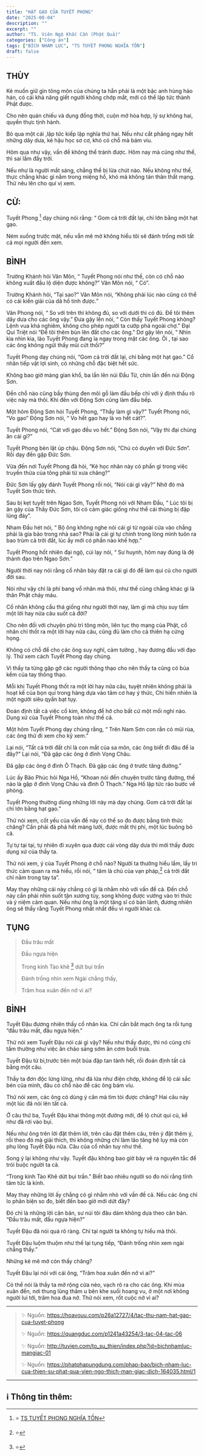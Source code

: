 ```yaml
---
title: "HẠT GẠO CỦA TUYẾT PHONG"
date: "2025-08-04"
description: ""
excerpt: ""
author: "TS. Viên Ngộ Khắc Cần (Phật Quả)"
categories: ["Công án"]
tags: ["BÍCH NHAM LỤC", "TS TUYẾT PHONG NGHĨA TỒN"]
draft: false
---
```


## THÙY

Kẻ muốn giữ gìn tông môn của chúng ta hẳn phải là một bậc anh hùng hảo hán, có cái khả năng giết người không chớp mắt, mới có thể lập tức thành Phật được.

Cho nên quán chiếu và dụng đồng thời, cuộn mở hòa hợp, lý sự không hai, quyền thực tịnh hành.

Bỏ qua một cái ,lập tức kiếp lập nghĩa thứ hai. Nếu như cắt phăng ngay hết những dây dưa, kẻ hậu học sơ cơ, khó có chỗ mà bám víu.

Hôm qua như vậy, vấn đề không thể tránh được. Hôm nay mà cũng như thế, thì sai lầm đầy trời.

Nếu như là người mắt sáng, chẳng thể bị lừa chút nào. Nếu không như thế, thực chẳng khác gì nằm trong miệng hổ, khó mà không tán thân thất mạng. Thử nêu lên cho quí vị xem.

## CỬ:

Tuyết Phong [^1] dạy chúng nói rằng: “ Gom cả trời đất lại, chỉ lớn bằng một hạt gạo.

Ném xuống trước mặt, nếu vẫn mê mờ không hiểu tôi sẽ đánh trống mời tất cả mọi người đến xem.

## BÌNH

Trường Khánh hỏi Vân Môn, “ Tuyết Phong nói như thế, còn có chỗ nào không xuất đầu lộ diện được không?” Vân Môn nói, “ Có”.

Trường Khánh hỏi, “Tại sao?” Vân Môn nói, “Không phải lúc nào cũng có thể có cái kiến giải của dã hồ tinh được.”

Vân Phong nói, “ So với trên thì không đủ, so với dưới thì có đủ. Để tôi thêm dây dưa cho các ông vậy.” Đưa gậy lên nói, “ Còn thấy Tuyết Phong không? Lệnh vua khá nghiêm, không cho phép người ta cướp phá ngoài chợ.” Đại Qui Triệt nói “Để tôi thêm bùn lên đất cho các ông.” Dơ gậy lên nói, “ Nhìn kìa nhìn kìa, lão Tuyết Phong đang ỉa ngay trong mặt các ông. Ôi , tại sao các ông không ngửi thấy mùi cứt thối?”

Tuyết Phong dạy chúng nói, “Gom cả trời đất lại, chỉ bằng một hạt gạo.” Cổ nhân tiếp vật lợi sinh, có những chỗ đặc biệt hết sức.

Không bao giờ màng gian khổ, ba lần lên núi Đầu Tử, chín lần đến núi Động Sơn.

Đến chỗ nào cũng bầy thùng đen môi gỗ làm đầu bếp chỉ với ý định thấu rõ việc này mà thôi. Khi đến với Động Sơn cũng làm đầu bếp.

Một hôm Động Sơn hỏi Tuyết Phong, “Thầy làm gì vậy?” Tuyết Phong nói, “Vo gạo” Động Sơn nói, “ Vo hết gạo hay là vo hết cát?”.

Tuyết Phong nói, “Cát với gạo đều vo hết.” Động Sơn nói, “Vậy thì đại chúng ăn cái gì?”

Tuyết Phong bèn lật úp chậu. Động Sơn nói, “Chú có duyên với Đức Sơn”. Rồi dạy đến gặp Đức Sơn.

Vừa đến nơi Tuyết Phong đã hỏi, “Kẻ học nhân này có phần gì trong việc truyền thừa của tông phái từ xưa chăng?”

Đức Sơn lấy gậy đánh Tuyết Phong rồi nói, “Nói cái gì vậy?” Nhờ đó mà Tuyết Sơn thức tỉnh.

Sau bị kẹt tuyết trên Ngao Sơn, Tuyết Phong nói với Nham Đầu, “ Lúc tôi bị ăn gậy của Thầy Đức Sơn, tôi có cảm giác giống như thể cái thùng bị đập lũng đáy”.

Nham Đầu hét nói, “ Bộ ông không nghe nói cái gì từ ngoài cửa vào chẳng phải là gia bảo trong nhà sao? Phải là cái gì tự chính trong lòng mình tuôn ra bao trùm cả trời đất, lúc ấy mới có phần nào khế hợp.”

Tuyết Phong hốt nhiên đại ngộ, cúi lạy nói, “ Sư huynh, hôm nay đúng là đệ thành đạo trên Ngao Sơn.”

Người thời nay nói rằng cổ nhân bày đặt ra cái gì đó để làm qui củ cho người đời sau.

Nói như vậy chỉ là phỉ bang vổ nhân mà thôi, như thế cũng chẳng khác gì là thân Phật chảy máu.

Cổ nhân không cẩu thá giống như người thời nay, làm gì mà chịu suy tầm một lời hay nửa câu suốt cả đời?

Cho nên đối với chuyện phù trì tông môn, liên tục thọ mạng của Phật, cổ nhân chỉ thốt ra một lời hay nửa câu, cũng đủ làm cho cả thiên hạ cứng họng.

Không có chỗ để cho các ông suy nghĩ, cảm tưởng , hay đương đầu với đạo lý. Thử xem cách Tuyết Phong dạy chúng.

Vì thầy ta từng gặp gỡ các người thông thạo cho nên thầy ta cũng có búa kềm của tay thông thạo.

Mỗi khi Tuyết Phong thốt ra một lời hay nửa câu, tuyệt nhiên không phải là hoạt kế của bọn quỉ trong hàng dựa vào tâm cơ hay ý thức, Chỉ hiển nhiên là một người siêu qyần bạt tụy.

Đoán định tất cả việc cổ kim, không để hở cho bất cứ một mối nghi nào. Dụng xứ của Tuyết Phong toàn như thế cả.

Một hôm Tuyết Phong dạy chúng rằng, “ Trên Nam Sơn con rắn có mũi rùa, các ông thử đi xem cho kỹ xem.”

Lại nói, “Tất cả trời đất chỉ là con mắt của sa môn, các ông biết đi đâu để ỉa đây?” Lại nói, “Đã gặp các ông ở đình Vọng Châu.

Đã gặp các ông ở đình Ô Thạch. Đã gặp các ông ở trước tăng đường.”

Lúc ấy Bão Phúc hỏi Nga Hồ, “Khoan nói đến chuyện trước tăng đường, thế nào là gặp ở đình Vọng Châu và đình Ô Thạch.” Nga Hồ lập tức rảo bước về phòng.

Tuyết Phong thường dùng những lời này mà dạy chúng. Gom cả trời đất lại chỉ lớn bằng hạt gạo.”

Thử nói xem, cốt yếu của vấn đề này có thể so đo được bằng tình thức chăng? Cần phải đả phá hết màng lưới, được mất thị phi, một lúc buông bỏ cả.

Tự tự tại tại, tự nhiên đi xuyên qua được cái vòng dây dưa thì mới thấy được dụng xứ của thầy ta.

Thử nói xem, ý của Tuyết Phong ở chỗ nào? Người ta thường hiểu lầm, lấy tri thức cảm quan ra mà hiểu, rồi nói, “ tâm là chủ của vạn pháp,[^2] cả trời đất chỉ nằm trong tay ta”.

May thay những cái này chẳng có gì là nhằm nhò với vấn đề cả. Đến chỗ này cần phải nhìn suốt tận xương tủy, song không được vướng vào tri thức và ý niệm cảm quan. Nếu như ông là một tăng sĩ có bản lãnh, đương nhiên ông sẽ thấy rằng Tuyết Phong nhất nhất đều vì người khác cả.

## TỤNG

> Đầu trâu mất
>
> Đầu ngựa hiện
>
> Trong kính Tào khê [^3] dứt bụi trần
>
> Đánh trống nhìn xem Ngài chẳng thấy,
>
> Trăm hoa xuân đến nở vì ai?

## BÌNH

Tuyết Đậu đương nhiên thấy cổ nhân kia. Chỉ cần bắt mạch ông ta rồi tụng “đầu trâu mất, đầu ngựa hiện.”

Thử nói xem Tuyết Đậu nói cái gì vậy? Nếu như thấy được, thì nó cũng chỉ tầm thường như việc ăn cháo sáng sớm ăn cơm buổi trưa.

Tuyết Đậu từ bi,trước tiên một búa đập tan tành hết, rồi đoán định tất cả bằng một câu.

Thầy ta đơn độc lừng lững, như đá lửa như điện chớp, không để lộ cái sắc bén của mình, đâu có chổ nào để các ông bám víu.

Thử nói xem, các ông có dùng ý căn mà tìm tòi được chăng? Hai câu này một lúc đã nói lên tất cả.

Ở câu thứ ba, Tuyết Đậu khai thông một đường mới, để lộ chút qui củ, kể như đã rơi vào bụi.

Nếu như ông trên lời đặt thêm lời, trên câu đặt thêm câu, trên ý đặt thêm ý, rồi theo đó mà giải thích, thì không những chỉ làm lão tăng hệ lụy mà còn phụ lòng Tuyết Đậu nữa. Câu của cổ nhân tuy như thế.

Song ý lại không như vậy. Tuyết đậu không bao giờ bày vẽ ra nguyên tắc để trói buộc người ta cả.

“Trong kính Tào Khê dứt bụi trần.” Biết bao nhiêu người so đo nói rằng tĩnh tâm tức là kính.

May thay những lời ấy chẳng có gì nhằm nhò với vấn đề cả. Nếu các ông chỉ lo phân biện so đo, biết đến bao giờ mới dứt đây?

Đó chỉ là những lời căn bản, sư núi tôi đâu dám không dựa theo căn bản. “Đầu trâu mất, đầu ngựa hiện?”

Tuyết Đậu đã nói quá rõ ràng. Chỉ tại người ta không tự hiểu mà thôi. 

Tuyết Đậu luộm thuộm như thế lại tụng tiếp, “Đánh trống nhìn xem ngài chẳng thấy.”

Những kẻ mê mờ còn thấy chăng? 

Tuyết Đậu lại nói với cái ông, “Trăm hoa xuân đến nở vì ai?” 

Có thể nói là thầy ta mở rộng cửa nẻo, vạch rõ ra cho các ông. Khi mùa xuân đến, nơi thung lũng thâm u bên khe suối hoang vu, ở một nơi không người lui tới, trăm hoa đua nở. Thử nói xem, rốt cuộc nở vì ai?

***

> ✨ Nguồn: https://hoavouu.com/p26a12727/4/tac-thu-nam-hat-gao-cua-tuyet-phong
>
> ✨ Nguồn: https://quangduc.com/p1241a43254/3-tac-04-tac-06
>
> ✨ Nguồn: http://tuvien.com/to_su_thien/index.php?id=bichnhamluc-mangiac-01
>
> ✨ Nguồn: https://phatphapungdung.com/phap-bao/bich-nham-luc-cua-thien-su-phat-qua-vien-ngo-thich-man-giac-dich-164035.html/1

***

## ℹ️ Thông tin thêm:

[^1]: ⭐️  <a href="https://blog.phapthihoi.org/gt-member/ts-tuyet-phong-nghia-ton" target="_blank">TS TUYẾT PHONG NGHĨA TỒN</a>
[^2]: ⭐️  
[^3]: ⭐️  


